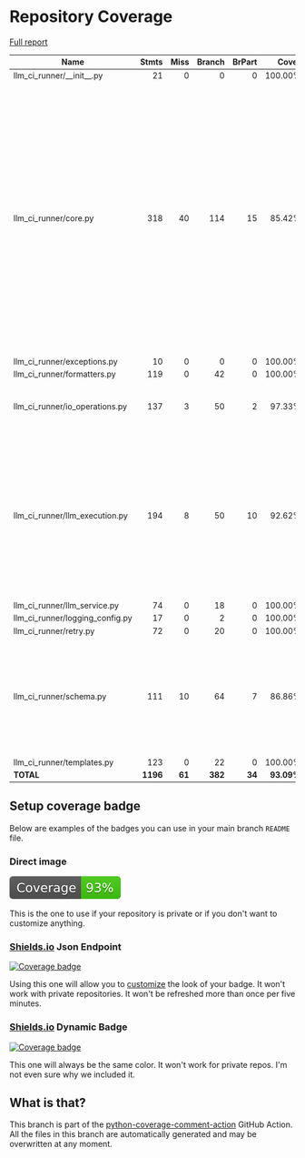 # Repository Coverage

[Full report](https://htmlpreview.github.io/?https://github.com/Nantero1/ai-first-devops-toolkit/blob/python-coverage-comment-action-data/htmlcov/index.html)

| Name                               |    Stmts |     Miss |   Branch |   BrPart |      Cover |   Missing |
|----------------------------------- | -------: | -------: | -------: | -------: | ---------: | --------: |
| llm\_ci\_runner/\_\_init\_\_.py    |       21 |        0 |        0 |        0 |    100.00% |           |
| llm\_ci\_runner/core.py            |      318 |       40 |      114 |       15 |     85.42% |211->225, 218->225, 299-304, 364-390, 438->441, 540, 647, 673-675, 683-687, 688->694, 702-703, 709->718, 749-751, 780, 795, 811-816 |
| llm\_ci\_runner/exceptions.py      |       10 |        0 |        0 |        0 |    100.00% |           |
| llm\_ci\_runner/formatters.py      |      119 |        0 |       42 |        0 |    100.00% |           |
| llm\_ci\_runner/io\_operations.py  |      137 |        3 |       50 |        2 |     97.33% |106, 158->181, 178-179 |
| llm\_ci\_runner/llm\_execution.py  |      194 |        8 |       50 |       10 |     92.62% |20, 88->97, 124, 126, 165, 273-274, 289-290, 358->355, 364->355, 517->535, 519->517 |
| llm\_ci\_runner/llm\_service.py    |       74 |        0 |       18 |        0 |    100.00% |           |
| llm\_ci\_runner/logging\_config.py |       17 |        0 |        2 |        0 |    100.00% |           |
| llm\_ci\_runner/retry.py           |       72 |        0 |       20 |        0 |    100.00% |           |
| llm\_ci\_runner/schema.py          |      111 |       10 |       64 |        7 |     86.86% |97->101, 143, 159->180, 166->172, 191, 199-201, 234-238 |
| llm\_ci\_runner/templates.py       |      123 |        0 |       22 |        0 |    100.00% |           |
|                          **TOTAL** | **1196** |   **61** |  **382** |   **34** | **93.09%** |           |


## Setup coverage badge

Below are examples of the badges you can use in your main branch `README` file.

### Direct image

[![Coverage badge](https://raw.githubusercontent.com/Nantero1/ai-first-devops-toolkit/python-coverage-comment-action-data/badge.svg)](https://htmlpreview.github.io/?https://github.com/Nantero1/ai-first-devops-toolkit/blob/python-coverage-comment-action-data/htmlcov/index.html)

This is the one to use if your repository is private or if you don't want to customize anything.

### [Shields.io](https://shields.io) Json Endpoint

[![Coverage badge](https://img.shields.io/endpoint?url=https://raw.githubusercontent.com/Nantero1/ai-first-devops-toolkit/python-coverage-comment-action-data/endpoint.json)](https://htmlpreview.github.io/?https://github.com/Nantero1/ai-first-devops-toolkit/blob/python-coverage-comment-action-data/htmlcov/index.html)

Using this one will allow you to [customize](https://shields.io/endpoint) the look of your badge.
It won't work with private repositories. It won't be refreshed more than once per five minutes.

### [Shields.io](https://shields.io) Dynamic Badge

[![Coverage badge](https://img.shields.io/badge/dynamic/json?color=brightgreen&label=coverage&query=%24.message&url=https%3A%2F%2Fraw.githubusercontent.com%2FNantero1%2Fai-first-devops-toolkit%2Fpython-coverage-comment-action-data%2Fendpoint.json)](https://htmlpreview.github.io/?https://github.com/Nantero1/ai-first-devops-toolkit/blob/python-coverage-comment-action-data/htmlcov/index.html)

This one will always be the same color. It won't work for private repos. I'm not even sure why we included it.

## What is that?

This branch is part of the
[python-coverage-comment-action](https://github.com/marketplace/actions/python-coverage-comment)
GitHub Action. All the files in this branch are automatically generated and may be
overwritten at any moment.
